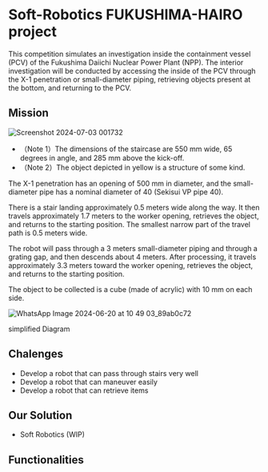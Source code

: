 # Soft-Robotics FUKUSHIMA-HAIRO project

This competition simulates an investigation inside the containment vessel 
(PCV) of the Fukushima Daiichi Nuclear Power Plant (NPP). The interior 
investigation will be conducted by accessing the inside of the PCV through the 
X-1 penetration or small-diameter piping, retrieving objects present at the 
bottom, and returning to the PCV. 

## Mission 

![Screenshot 2024-07-03 001732](https://github.com/erenGenji/Soft-Robotics/assets/85977401/3405a23b-8e01-467a-b081-a3e12796388d)

- （Note 1）The dimensions of the staircase are 550 mm wide, 65 degrees in angle, and 285 mm above the kick-off. 
- （Note 2）The object depicted in yellow is a structure of some kind.

The X-1 penetration has an opening of 
500 mm in diameter, and the small-diameter pipe has a nominal diameter of 
40 (Sekisui VP pipe 40).

There is a stair landing approximately 0.5 meters wide along the way. 
It then travels approximately 1.7 meters to the worker opening, retrieves the 
object, and returns to the starting position. The smallest narrow part of the 
travel path is 0.5 meters wide. 

The robot will pass through a 3 meters small-diameter piping and
through a grating gap, and then descends about 4 meters. After processing, 
it travels approximately 3.3 meters toward the worker opening, retrieves the 
object, and returns to the starting position. 

The object to be collected is a cube (made of acrylic) with 10 mm on each 
side.





![WhatsApp Image 2024-06-20 at 10 49 03_89ab0c72](https://github.com/erenGenji/Soft-Robotics/assets/85977401/3c5dc996-63f5-416e-adff-2aa6e8ba8744)


simplified Diagram


## Chalenges

- Develop a robot that can pass through stairs very well
- Develop a robot that can maneuver easily
- Develop a robot that can retrieve items

## Our Solution

- Soft Robotics (WIP)


## Functionalities


